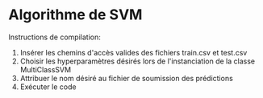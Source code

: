 # Algorithme de SVM

Instructions de compilation:

1. Insérer les chemins d'accès valides des fichiers train.csv et test.csv
2. Choisir les hyperparamètres désirés lors de l'instanciation de la classe MultiClassSVM
3. Attribuer le nom désiré au fichier de soumission des prédictions
4. Exécuter le code
